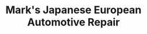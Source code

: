 ---
title: "Mark's Japanese European Automotive Repair"
url: /kirkland/marks-japanese-european-automotive-repair/
shop: car repair
---